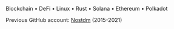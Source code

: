 Blockchain • DeFi • Linux • Rust • Solana • Ethereum • Polkadot

Previous GitHub account: [Nostdm](https://github.com/nostdm) (2015-2021)
